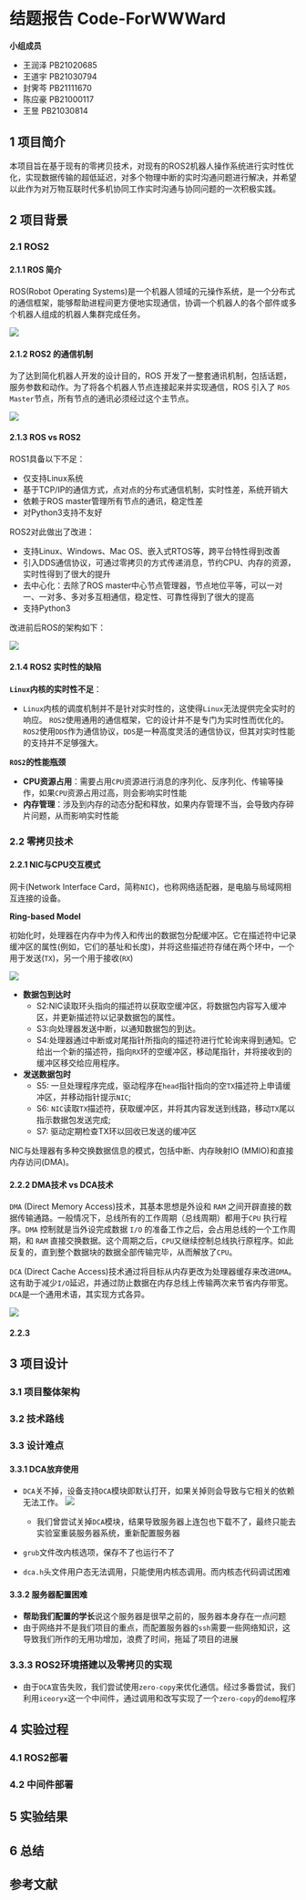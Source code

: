 # 结题报告 Code-ForWWWard

**小组成员**

* 王润泽 PB21020685
* 王道宇 PB21030794
* 封霁芩 PB21111670
* 陈应豪 PB21000117
* 王昱     PB21030814

## 1 项目简介

本项目旨在基于现有的零拷贝技术，对现有的ROS2机器人操作系统进行实时性优化，实现数据传输的超低延迟，对多个物理中断的实时沟通问题进行解决，并希望以此作为对万物互联时代多机协同工作实时沟通与协同问题的一次积极实践。

## 2 项目背景

### 2.1 ROS2

#### 2.1.1 ROS 简介

ROS(Robot Operating Systems)是一个机器人领域的元操作系统，是一个分布式的通信框架，能够帮助进程间更方便地实现通信，协调一个机器人的各个部件或多个机器人组成的机器人集群完成任务。

![](image/1.png)

#### 2.1.2 ROS2 的通信机制

为了达到简化机器人开发的设计目的，ROS 开发了一整套通讯机制，包括话题，服务参数和动作。为了将各个机器人节点连接起来并实现通信，ROS 引入了 `ROS Master`节点，所有节点的通讯必须经过这个主节点。

![](image/3.gif)

#### 2.1.3 ROS vs ROS2

ROS1具备以下不足：

- 仅支持Linux系统
- 基于TCP/IP的通信方式，点对点的分布式通信机制，实时性差，系统开销大
- 依赖于ROS master管理所有节点的通讯，稳定性差
- 对Python3支持不友好

ROS2对此做出了改进：

- 支持Linux、Windows、Mac OS、嵌入式RTOS等，跨平台特性得到改善
- 引入DDS通信协议，可通过零拷贝的方式传递消息，节约CPU、内存的资源，实时性得到了很大的提升
- 去中心化：去除了ROS master中心节点管理器，节点地位平等，可以一对一、一对多、多对多互相通信，稳定性、可靠性得到了很大的提高
- 支持Python3

改进前后ROS的架构如下：

![](image/2.png)

#### 2.1.4 ROS2 实时性的缺陷

**`Linux`内核的实时性不足**：

- `Linux`内核的调度机制并不是针对实时性的，这使得`Linux`无法提供完全实时的响应。 `ROS2`使用通用的通信框架，它的设计并不是专门为实时性而优化的。`ROS2`使用`DDS`作为通信协议，`DDS`是一种高度灵活的通信协议，但其对实时性能的支持并不足够强大。

**`ROS2`的性能瓶颈**

- **CPU资源占用**：需要占用`CPU`资源进行消息的序列化、反序列化、传输等操作，如果`CPU`资源占用过高，则会影响实时性能
- **内存管理**：涉及到内存的动态分配和释放，如果内存管理不当，会导致内存碎片问题，从而影响实时性能

### 2.2 零拷贝技术

#### 2.2.1 NIC与CPU交互模式

网卡(Network Interface Card，简称`NIC`)，也称网络适配器，是电脑与局域网相互连接的设备。

**Ring-based Model**

初始化时，处理器在内存中为传入和传出的数据包分配缓冲区。它在描述符中记录缓冲区的属性(例如，它们的基址和长度)，并将这些描述符存储在两个环中，一个用于发送(`TX`)，另一个用于接收(`RX`)

![](image/ring-based-model.png)

- **数据包到达时**
  - S2:NIC读取环头指向的描述符以获取空缓冲区，将数据包内容写入缓冲区，并更新描述符以记录数据包的属性。
  - S3:向处理器发送中断，以通知数据包的到达。
  - S4:处理器通过中断或对尾指针所指向的描述符进行忙轮询来得到通知。它给出一个新的描述符，指向`RX`环的空缓冲区，移动尾指针，并将接收到的缓冲区移交给应用程序。
- **发送数据包时**
  - S5: 一旦处理程序完成，驱动程序在`head`指针指向的空`TX`描述符上申请缓冲区，并移动指针提示`NIC`;
  - S6: `NIC`读取`TX`描述符，获取缓冲区，并将其内容发送到线路，移动`TX`尾以指示数据包发送完成;
  - S7: 驱动定期检查TX环以回收已发送的缓冲区

NIC与处理器有多种交换数据信息的模式，包括中断、内存映射IO (MMIO)和直接内存访问(DMA)。

#### 2.2.2 DMA技术 vs DCA技术

`DMA` (Direct Memory Access)技术，其基本思想是外设和 `RAM` 之间开辟直接的数据传输通路。一般情况下，总线所有的工作周期（总线周期）都用于`CPU` 执行程序。`DMA` 控制就是当外设完成数据 `I/O` 的准备工作之后，会占用总线的一个工作周期，和 `RAM` 直接交换数据。这个周期之后，`CPU`又继续控制总线执行原程序。如此反复的，直到整个数据块的数据全部传输完毕，从而解放了`CPU`。

`DCA` (Direct Cache Access)技术通过将目标从内存更改为处理器缓存来改进`DMA`。这有助于减少`I/O`延迟，并通过防止数据在内存总线上传输两次来节省内存带宽。`DCA`是一个通用术语，其实现方式各异。

![](image/4.png)

#### 2.2.3 

## 3 项目设计

### 3.1 项目整体架构

### 3.2 技术路线

### 3.3 设计难点

#### 3.3.1 DCA放弃使用

* `DCA`关不掉，设备支持`DCA`模块即默认打开，如果关掉则会导致与它相关的依赖无法工作。
  ![](image/wy_pic1.png)
  * 我们曾尝试关掉`DCA`模块，结果导致服务器上连包也下载不了，最终只能去实验室重装服务器系统，重新配置服务器
  
* `grub`文件改内核选项，保存不了也运行不了

* `dca.h`头文件用户态无法调用，只能使用内核态调用。而内核态代码调试困难

#### 3.3.2 服务器配置困难

* **帮助我们配置的学长**说这个服务器是很早之前的，服务器本身存在一点问题
* 由于网络并不是我们项目的重点，而配置服务器的`ssh`需要一些网络知识，这导致我们所作的无用功增加，浪费了时间，拖延了项目的进展

### 3.3.3 ROS2环境搭建以及零拷贝的实现

* 由于`DCA`宣告失败，我们尝试使用`zero-copy`来优化通信。经过多番尝试，我们利用`iceoryx`这一个中间件，通过调用和改写实现了一个`zero-copy`的`demo`程序

## 4 实验过程

### 4.1 ROS2部署

### 4.2 中间件部署



## 5 实验结果

## 6 总结

## 参考文献
